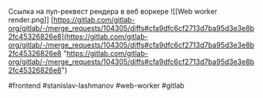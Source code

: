 Ссылка на пул-реквест рендера в веб воркере
![[Web worker render.png]]
[https://gitlab.com/gitlab-org/gitlab/-/merge_requests/104305/diffs#cfa9dfc6cf2713d7ba95d3e3e8b2fc45326826e8](https://gitlab.com/gitlab-org/gitlab/-/merge_requests/104305/diffs#cfa9dfc6cf2713d7ba95d3e3e8b2fc45326826e8 "https://gitlab.com/gitlab-org/gitlab/-/merge_requests/104305/diffs#cfa9dfc6cf2713d7ba95d3e3e8b2fc45326826e8")

#frontend #stanislav-lashmanov #web-worker #gitlab